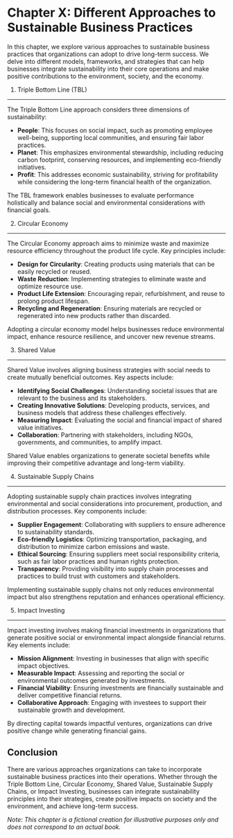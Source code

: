 Chapter X: Different Approaches to Sustainable Business Practices
=================================================================

In this chapter, we explore various approaches to sustainable business practices that organizations can adopt to drive long-term success. We delve into different models, frameworks, and strategies that can help businesses integrate sustainability into their core operations and make positive contributions to the environment, society, and the economy.

1. Triple Bottom Line (TBL)
---------------------------

The Triple Bottom Line approach considers three dimensions of sustainability:

* **People**: This focuses on social impact, such as promoting employee well-being, supporting local communities, and ensuring fair labor practices.
* **Planet**: This emphasizes environmental stewardship, including reducing carbon footprint, conserving resources, and implementing eco-friendly initiatives.
* **Profit**: This addresses economic sustainability, striving for profitability while considering the long-term financial health of the organization.

The TBL framework enables businesses to evaluate performance holistically and balance social and environmental considerations with financial goals.

2. Circular Economy
-------------------

The Circular Economy approach aims to minimize waste and maximize resource efficiency throughout the product life cycle. Key principles include:

* **Design for Circularity**: Creating products using materials that can be easily recycled or reused.
* **Waste Reduction**: Implementing strategies to eliminate waste and optimize resource use.
* **Product Life Extension**: Encouraging repair, refurbishment, and reuse to prolong product lifespan.
* **Recycling and Regeneration**: Ensuring materials are recycled or regenerated into new products rather than discarded.

Adopting a circular economy model helps businesses reduce environmental impact, enhance resource resilience, and uncover new revenue streams.

3. Shared Value
---------------

Shared Value involves aligning business strategies with social needs to create mutually beneficial outcomes. Key aspects include:

* **Identifying Social Challenges**: Understanding societal issues that are relevant to the business and its stakeholders.
* **Creating Innovative Solutions**: Developing products, services, and business models that address these challenges effectively.
* **Measuring Impact**: Evaluating the social and financial impact of shared value initiatives.
* **Collaboration**: Partnering with stakeholders, including NGOs, governments, and communities, to amplify impact.

Shared Value enables organizations to generate societal benefits while improving their competitive advantage and long-term viability.

4. Sustainable Supply Chains
----------------------------

Adopting sustainable supply chain practices involves integrating environmental and social considerations into procurement, production, and distribution processes. Key components include:

* **Supplier Engagement**: Collaborating with suppliers to ensure adherence to sustainability standards.
* **Eco-friendly Logistics**: Optimizing transportation, packaging, and distribution to minimize carbon emissions and waste.
* **Ethical Sourcing**: Ensuring suppliers meet social responsibility criteria, such as fair labor practices and human rights protection.
* **Transparency**: Providing visibility into supply chain processes and practices to build trust with customers and stakeholders.

Implementing sustainable supply chains not only reduces environmental impact but also strengthens reputation and enhances operational efficiency.

5. Impact Investing
-------------------

Impact investing involves making financial investments in organizations that generate positive social or environmental impact alongside financial returns. Key elements include:

* **Mission Alignment**: Investing in businesses that align with specific impact objectives.
* **Measurable Impact**: Assessing and reporting the social or environmental outcomes generated by investments.
* **Financial Viability**: Ensuring investments are financially sustainable and deliver competitive financial returns.
* **Collaborative Approach**: Engaging with investees to support their sustainable growth and development.

By directing capital towards impactful ventures, organizations can drive positive change while generating financial gains.

Conclusion
----------

There are various approaches organizations can take to incorporate sustainable business practices into their operations. Whether through the Triple Bottom Line, Circular Economy, Shared Value, Sustainable Supply Chains, or Impact Investing, businesses can integrate sustainability principles into their strategies, create positive impacts on society and the environment, and achieve long-term success.

*Note: This chapter is a fictional creation for illustrative purposes only and does not correspond to an actual book.*
